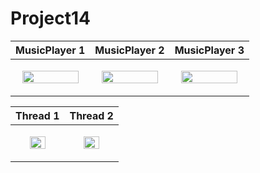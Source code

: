 # Project14

|MusicPlayer 1|MusicPlayer 2|MusicPlayer 3|
|---|---|---|
|<p align="center"><img src = "https://user-images.githubusercontent.com/97438155/226616112-ba85e0b9-bfe2-4316-b702-610ccd28fe93.png" width="90%" height="90%"></p>|<p align="center"><img src = "https://user-images.githubusercontent.com/97438155/226616123-612064be-0600-4bb2-81ec-9c28ce7e05eb.png" width="90%" height="90%"></p>|<p align="center"><img src = "https://user-images.githubusercontent.com/97438155/226616129-3a46a459-dd9a-4799-a168-41aaeeaa3bc8.png" width="90%" height="90%"></p>|

|Thread 1|Thread 2|
|---|---|
|<p align="center"><img src = "https://user-images.githubusercontent.com/97438155/226616136-c0d28930-80ce-446c-a107-803e8c9a43d8.png" width="60%" height="60%"></p>|<p align="center"><img src = "https://user-images.githubusercontent.com/97438155/226616141-2271f5fc-ce69-4d10-a234-515436f22483.png" width="60%" height="60%"></p>|
